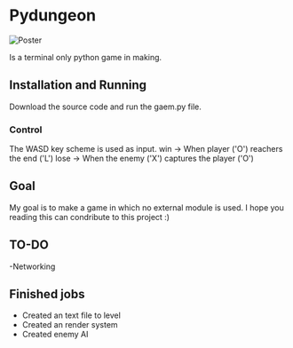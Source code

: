 # Pydungeon

![Poster](https://github.com/beppvis/PyDungeon/assets/67070783/55185449-e7da-4609-a776-e7c73628e458)


Is a terminal only python game in making. 

## Installation and Running
Download the source code and run the gaem.py file.
### Control
The WASD key scheme is used as input.
win -> When player ('O') reachers the end ('L')
lose -> When the enemy ('X') captures the player ('O')
## Goal
My goal is to make a game in which no external module is used. I hope you reading this can condribute to this project :)

## TO-DO
-Networking

## Finished jobs
- Created an text file to level
- Created an render system
- Created enemy AI
